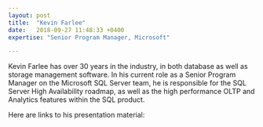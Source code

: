 ```yaml
---
layout: post
title:  "Kevin Farlee"
date:   2018-09-27 11:48:33 +0400
expertise: "Senior Program Manager, Microsoft"

---
```


Kevin Farlee has over 30 years in the industry, in both database as well as storage management software. In his current role as a Senior Program Manager on the Microsoft SQL Server team, he is responsible for the SQL Server High Availability roadmap, as well as the high performance OLTP and Analytics features within the SQL product.


Here are links to his presentation material:


